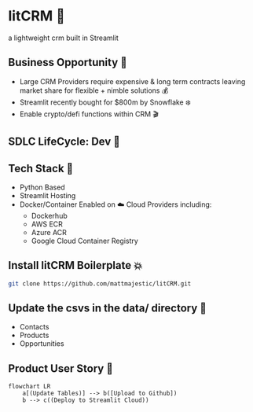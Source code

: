 # litCRM 🚀
a lightweight crm built in Streamlit

## Business Opportunity 💸
  -  Large CRM Providers require expensive & long term contracts leaving market share for flexible + nimble solutions 💰
  - Streamlit recently bought for $800m by Snowflake ❄️
  - Enable crypto/defi functions within CRM 🎬

## SDLC LifeCycle: Dev 🚝 

## Tech Stack 📡
- Python Based
- Streamlit Hosting
- Docker/Container Enabled on ☁️ Cloud Providers including:
  - Dockerhub
  - AWS ECR
  - Azure ACR
  - Google Cloud Container Registry

## Install litCRM Boilerplate 💥
```bash
git clone https://github.com/mattmajestic/litCRM.git
```

## Update the csvs in the data/ directory 📂
- Contacts
- Products
- Opportunities

## Product User Story 📕
```mermaid
flowchart LR
    a[(Update Tables)] --> b([Upload to Github])
    b --> c((Deploy to Streamlit Cloud))
 ```
